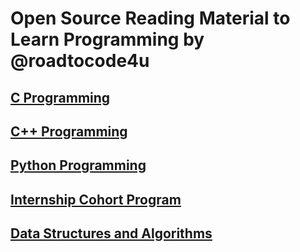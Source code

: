 # Open Source Reading Material to Learn Programming by @roadtocode4u

## [C Programming](./c-programming/c-programming.md)

## [C++ Programming](./cpp-programming/cpp-programming.md)

## [Python Programming](./python-programming/python-programming.md)

## [Internship Cohort Program](./internship-cohort-program/internship-cohort-program.md)

## [Data Structures and Algorithms](./data-structures-and-algorithms/data-structures-and-algorithms.md)
